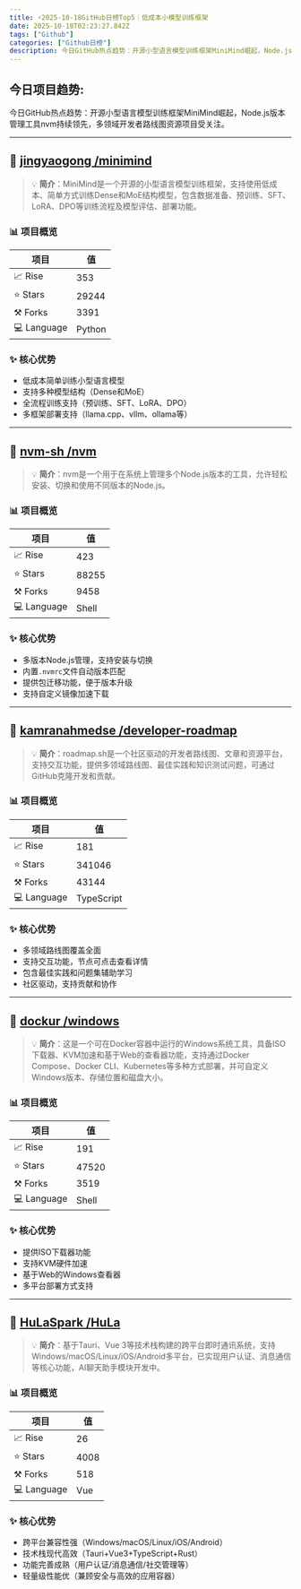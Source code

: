 ```yaml
---
title: ⚡️2025-10-18GitHub日榜Top5｜低成本小模型训练框架
date: 2025-10-18T02:23:27.842Z
tags: ["Github"]
categories: ["Github日榜"]
description: 今日GitHub热点趋势：开源小型语言模型训练框架MiniMind崛起，Node.js版本管理工具nvm持续领先，多领域开发者路线图资源项目受关注。
---
```

## **今日项目趋势:**

今日GitHub热点趋势：开源小型语言模型训练框架MiniMind崛起，Node.js版本管理工具nvm持续领先，多领域开发者路线图资源项目受关注。

---
## 🚀 [jingyaogong /minimind](https://github.com/jingyaogong/minimind)

> 💡 **简介**：MiniMind是一个开源的小型语言模型训练框架，支持使用低成本、简单方式训练Dense和MoE结构模型，包含数据准备、预训练、SFT、LoRA、DPO等训练流程及模型评估、部署功能。

### 📊 项目概览
| 项目 | 值 |
|------|----|
| 📈 Rise | 353 |
| ⭐ Stars | 29244 |
| ⚒️ Forks | 3391 |
| 💻 Language | Python |

### ✨ 核心优势
- 低成本简单训练小型语言模型
- 支持多种模型结构（Dense和MoE）
- 全流程训练支持（预训练、SFT、LoRA、DPO）
- 多框架部署支持（llama.cpp、vllm、ollama等）

---
## 🚀 [nvm-sh /nvm](https://github.com/nvm-sh/nvm)

> 💡 **简介**：nvm是一个用于在系统上管理多个Node.js版本的工具，允许轻松安装、切换和使用不同版本的Node.js。

### 📊 项目概览
| 项目 | 值 |
|------|----|
| 📈 Rise | 423 |
| ⭐ Stars | 88255 |
| ⚒️ Forks | 9458 |
| 💻 Language | Shell |

### ✨ 核心优势
- 多版本Node.js管理，支持安装与切换
- 内置`.nvmrc`文件自动版本匹配
- 提供包迁移功能，便于版本升级
- 支持自定义镜像加速下载

---
## 🚀 [kamranahmedse /developer-roadmap](https://github.com/kamranahmedse/developer-roadmap)

> 💡 **简介**：roadmap.sh是一个社区驱动的开发者路线图、文章和资源平台，支持交互功能，提供多领域路线图、最佳实践和知识测试问题，可通过GitHub克隆开发和贡献。

### 📊 项目概览
| 项目 | 值 |
|------|----|
| 📈 Rise | 181 |
| ⭐ Stars | 341046 |
| ⚒️ Forks | 43144 |
| 💻 Language | TypeScript |

### ✨ 核心优势
- 多领域路线图覆盖全面
- 支持交互功能，节点可点击查看详情
- 包含最佳实践和问题集辅助学习
- 社区驱动，支持贡献和协作

---
## 🚀 [dockur /windows](https://github.com/dockur/windows)

> 💡 **简介**：这是一个可在Docker容器中运行的Windows系统工具，具备ISO下载器、KVM加速和基于Web的查看器功能，支持通过Docker Compose、Docker CLI、Kubernetes等多种方式部署，并可自定义Windows版本、存储位置和磁盘大小。

### 📊 项目概览
| 项目 | 值 |
|------|----|
| 📈 Rise | 191 |
| ⭐ Stars | 47520 |
| ⚒️ Forks | 3519 |
| 💻 Language | Shell |

### ✨ 核心优势
- 提供ISO下载器功能
- 支持KVM硬件加速
- 基于Web的Windows查看器
- 多平台部署方式支持

---
## 🚀 [HuLaSpark /HuLa](https://github.com/HuLaSpark/HuLa)

> 💡 **简介**：基于Tauri、Vue 3等技术栈构建的跨平台即时通讯系统，支持Windows/macOS/Linux/iOS/Android多平台，已实现用户认证、消息通信等核心功能，AI聊天助手模块开发中。

### 📊 项目概览
| 项目 | 值 |
|------|----|
| 📈 Rise | 26 |
| ⭐ Stars | 4008 |
| ⚒️ Forks | 518 |
| 💻 Language | Vue |

### ✨ 核心优势
- 跨平台兼容性强（Windows/macOS/Linux/iOS/Android）
- 技术栈现代高效（Tauri+Vue3+TypeScript+Rust）
- 功能完善成熟（用户认证/消息通信/社交管理等）
- 轻量级性能优（兼顾安全与高效的应用容器）